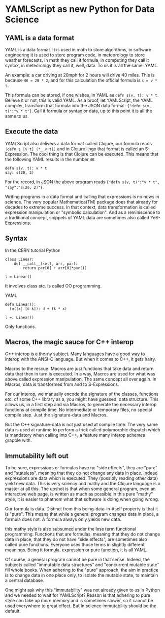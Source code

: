 # YAMLScript as new Python for Data Science
## YAML is a data format
YAML is a data format. It is used in math to store algorithms, in software engineering it is used to store program code, in meteorology to store weather forecasts. In math they call it formula, in computing they call it syntax, in meteorology they call it, well, data. To us it is all the same: YAML.

An example: a car driving at 20mph for 2 hours will drive 40 miles. This is because `40 = 20 * 2`, and for this calculation the official formula is `s = v * t`.

This formula can be stored, if one wishes, in YAML as `defn s(v, t): v * t`. Believe it or not, this is valid YAML. As a proof, let YAMLScript, the YAML compiler, transform that formula into the JSON data format: `{"defn s(v, t)":"v * t"}`. Call it formula or syntax or data, up to this point it is all the same to us.

## Execute the data
YAMLScript also delivers a data format called Clojure, our formula reads `(defn s [v t] (*_ v t))` and in Clojure lingo that format is called an S-Expression. The cool thing is that Clojure can be executed. This means that the following YAML results in the number `40`:

```
defn s(v, t): v * t
say: s(20, 2)
```

For the record, in JSON the above program reads `{"defn s(v, t)":"v * t", "say":"s(20, 2)"}`.

Writing programs in a data format and calling that expressions is no news in science. The very popular Mathematica(TM) package does that already for decades to extreme success. In that context, data transformation is called expression manipulation or "symbolic calculation". And as a reminiscence to a traditional concept, snippets of YAML data are sometimes also called YeS-Expressions.

## Syntax

In the CERN tutorial Python

```
class Linear:
    def __call__(self, arr, par):
        return par[0] + arr[0]*par[1]

l = Linear()
```

It involves class etc. is called OO programming.

YAML

```
defn Linear():
  fn([x] [d k]): d + (k * x)

l =: Linear()
```

Only functions.

## Macros, the magic sauce for C++ interop

C++ interop is a thorny subject. Many languages have a good way to interop with the ANSI-C language. But when it comes to C++, it gets hairy.

Macros to the rescue. Macros are just functions that take data and return data that then in turn is executed. In a way, Macros are used for what was above called expression manipulation. The same concept all over again. In Macros, data is transformed from and to S-Expressions.

For our interop, we manually encode the signature of the classes, functions etc. of some C++ library as a, you might have guessed, data structure. This allows us, in a first step and via Macros, to generate the necessary interop functions at compile time. No intermediate or temporary files, no special compile step. Just the signature-data and Macros.

But the C++ signature-data is not just used at compile time. The very same data is used at runtime to perform a trick called polymorphic dispatch which is mandatory when calling into C++, a feature many interop schemes grapple with.

## Immutability left out

To be sure, expressions or formulas have no "side effects", they are "pure" and "stateless", meaning that they do not change any data in place. Indeed expressions are data which is executed. They (possibly reading other data) yield new data. This is very sciency and mathy and the Clojure language is a master at all this. The upshot is that when some general program, even an interactive web page, is written as much as possible in this pure "mathy" style, it is easier to phathom what that software is doing when going wrong.

Our formula is data. Distinct from this being-data-in-itself property is that it is "pure". This means that while a general program changes data in place, a formula does not. A formula always only yields new data.

this mathy style is also subsumed under the lose term functional programming. Functions that are formulas, meaning that they do not change data in place, that they do not have "side effects", are sometimes also called pure functions. Everyone uses those terms in slightly different meanings. Being it formula, expression or pure function, it is all YAML.

Of course, a general program cannot be pure in that sense. Indeed, the subjects called "immutable data structures" and "concurrent mutable state" fill whole books. When adhering to the "pure" approach, the aim in practice is to change data in one place only, to isolate the mutable state, to maintain a central database.

One might ask why this "immutability" was not already given to us in Python and we needed to wait for YAMLScript? Reason is that adhering to pure style can take up more memory and is sometimes slower, so it cannot be used everywhere to great effect. But in science immutability should be the default.

